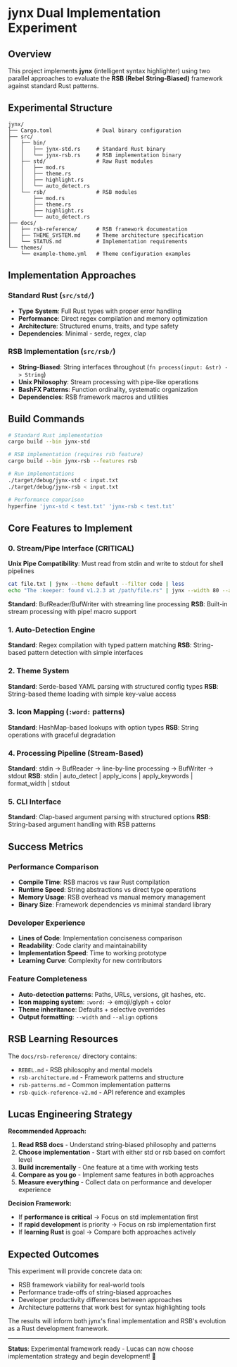 # jynx Dual Implementation Experiment

## Overview

This project implements **jynx** (intelligent syntax highlighter) using two parallel approaches to evaluate the **RSB (Rebel String-Biased)** framework against standard Rust patterns.

## Experimental Structure

```
jynx/
├── Cargo.toml              # Dual binary configuration
├── src/
│   ├── bin/
│   │   ├── jynx-std.rs     # Standard Rust binary
│   │   └── jynx-rsb.rs     # RSB implementation binary
│   ├── std/                # Raw Rust modules
│   │   ├── mod.rs
│   │   ├── theme.rs
│   │   ├── highlight.rs
│   │   └── auto_detect.rs
│   └── rsb/                # RSB modules
│       ├── mod.rs
│       ├── theme.rs  
│       ├── highlight.rs
│       └── auto_detect.rs
├── docs/
│   ├── rsb-reference/      # RSB framework documentation
│   ├── THEME_SYSTEM.md     # Theme architecture specification
│   └── STATUS.md           # Implementation requirements
└── themes/
    └── example-theme.yml   # Theme configuration examples
```

## Implementation Approaches

### Standard Rust (`src/std/`)
- **Type System**: Full Rust types with proper error handling
- **Performance**: Direct regex compilation and memory optimization  
- **Architecture**: Structured enums, traits, and type safety
- **Dependencies**: Minimal - serde, regex, clap

### RSB Implementation (`src/rsb/`)
- **String-Biased**: String interfaces throughout (`fn process(input: &str) -> String`)
- **Unix Philosophy**: Stream processing with pipe-like operations
- **BashFX Patterns**: Function ordinality, systematic organization
- **Dependencies**: RSB framework macros and utilities

## Build Commands

```bash
# Standard Rust implementation
cargo build --bin jynx-std

# RSB implementation (requires rsb feature)
cargo build --bin jynx-rsb --features rsb

# Run implementations
./target/debug/jynx-std < input.txt
./target/debug/jynx-rsb < input.txt

# Performance comparison
hyperfine 'jynx-std < test.txt' 'jynx-rsb < test.txt'
```

## Core Features to Implement

### 0. Stream/Pipe Interface (CRITICAL)
**Unix Pipe Compatibility**: Must read from stdin and write to stdout for shell pipelines
```bash
cat file.txt | jynx --theme default --filter code | less
echo "The :keeper: found v1.2.3 at /path/file.rs" | jynx --width 80 --align center
```
**Standard**: BufReader/BufWriter with streaming line processing
**RSB**: Built-in stream processing with pipe! macro support

### 1. Auto-Detection Engine
**Standard**: Regex compilation with typed pattern matching
**RSB**: String-based pattern detection with simple interfaces

### 2. Theme System
**Standard**: Serde-based YAML parsing with structured config types
**RSB**: String-based theme loading with simple key-value access

### 3. Icon Mapping (`:word:` patterns)
**Standard**: HashMap-based lookups with option types
**RSB**: String operations with graceful degradation

### 4. Processing Pipeline (Stream-Based)
**Standard**: stdin → BufReader → line-by-line processing → BufWriter → stdout
**RSB**: stdin | auto_detect | apply_icons | apply_keywords | format_width | stdout

### 5. CLI Interface
**Standard**: Clap-based argument parsing with structured options
**RSB**: String-based argument handling with RSB patterns

## Success Metrics

### Performance Comparison
- **Compile Time**: RSB macros vs raw Rust compilation
- **Runtime Speed**: String abstractions vs direct type operations
- **Memory Usage**: RSB overhead vs manual memory management
- **Binary Size**: Framework dependencies vs minimal standard library

### Developer Experience
- **Lines of Code**: Implementation conciseness comparison
- **Readability**: Code clarity and maintainability
- **Implementation Speed**: Time to working prototype
- **Learning Curve**: Complexity for new contributors

### Feature Completeness
- **Auto-detection patterns**: Paths, URLs, versions, git hashes, etc.
- **Icon mapping system**: `:word:` → emoji/glyph + color
- **Theme inheritance**: Defaults + selective overrides
- **Output formatting**: `--width` and `--align` options

## RSB Learning Resources

The `docs/rsb-reference/` directory contains:
- `REBEL.md` - RSB philosophy and mental models
- `rsb-architecture.md` - Framework patterns and structure  
- `rsb-patterns.md` - Common implementation patterns
- `rsb-quick-reference-v2.md` - API reference and examples

## Lucas Engineering Strategy

**Recommended Approach:**
1. **Read RSB docs** - Understand string-biased philosophy and patterns
2. **Choose implementation** - Start with either std or rsb based on comfort level
3. **Build incrementally** - One feature at a time with working tests
4. **Compare as you go** - Implement same features in both approaches
5. **Measure everything** - Collect data on performance and developer experience

**Decision Framework:**
- If **performance is critical** → Focus on std implementation first
- If **rapid development** is priority → Focus on rsb implementation first  
- If **learning Rust** is goal → Compare both approaches actively

## Expected Outcomes

This experiment will provide concrete data on:
- RSB framework viability for real-world tools
- Performance trade-offs of string-biased approaches
- Developer productivity differences between approaches
- Architecture patterns that work best for syntax highlighting tools

The results will inform both jynx's final implementation and RSB's evolution as a Rust development framework.

---

**Status**: Experimental framework ready - Lucas can now choose implementation strategy and begin development! 🚀